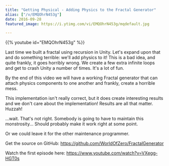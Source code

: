 ```yaml
---
title: "Getting Physical - Adding Physics to the Fractal Generator"
alias: ["/v/EMQOhrN453g"]
date: 2016-09-28
featured_image: https://i.ytimg.com/vi/EMQOhrN453g/mqdefault.jpg

---
```


{{% youtube id="EMQOhrN453g" %}}

Last time we built a fractal using recursion in Unity. Let's expand upon that and do something terrible: we'll add physics to it! This is a bad idea, and quite frankly, it goes horribly wrong. We create a few extra infinite loops and get to crash Unity a number of times. It's a lot of fun.

By the end of this video we will have a working Fractal generator that can attach physics components to one another and frankly, create a horrible mess.

This implementation isn't really correct, but it does create interesting results and we don't care about the implementation! Results are all that matter. Huzzah!

...wait. That's not right. Somebody is going to have to maintain this monstrosity... Should probably make it work right at some point.

Or we could leave it for the other maintenance programmer.

Get the source on GitHub: https://github.com/WorldOfZero/FractalGenerator

Watch the first episode here: https://www.youtube.com/watch?v=VXegg-HGT0s